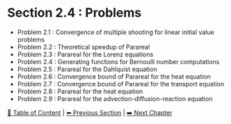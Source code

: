 # Section 2.4 : Problems

- Problem 2.1 : Convergence of multiple shooting for linear initial value problems
- Problem 2.2 : Theoretical speedup of Parareal
- Problem 2.3 : Parareal for the Lorenz equations
- Problem 2.4 : Generating functions for Bernoulli number computations
- Problem 2.5 : Parareal for the Dahlquist equation
- Problem 2.6 : Convergence bound of Parareal for the heat equation
- Problem 2.7 : Convergence bound of Parareal for the transport equation
- Problem 2.8 : Parareal for the heat equation
- Problem 2.9 : Parareal for the advection-diffusion-reaction equation

[:book: Table of Content](../README.md) | [:arrow_left: Previous Section](../sec2.2/README.md) | [:arrow_right: Next Chapter](../../chap3/README.md)